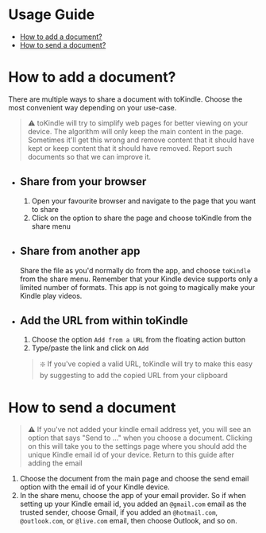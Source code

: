 # Usage Guide
- [How to add a document?](#how-to-add-a-document) 
- [How to send a document?](#how-to-send-a-document)

# How to add a document?
There are multiple ways to share a document with toKindle. Choose the most convenient way depending on your use-case.
> ⚠️ toKindle will try to simplify web pages for better viewing on your device. The algorithm will only keep the main content in the page. Sometimes it'll get this wrong and remove content that it should have kept or keep content that it should have removed. Report such documents so that we can improve it.

- ## Share from your browser
  1. Open your favourite browser and navigate to the page that you want to share
  2. Click on the option to share the page and choose toKindle from the share menu  
    
- ## Share from another app
  Share the file as you'd normally do from the app, and choose `toKindle` from the share menu. Remember that your Kindle device supports only a limited number of formats. This app is not going to magically make your Kindle play videos.
  
- ## Add the URL from within toKindle
  1. Choose the option `Add from a URL` from the floating action button
  2. Type/paste the link and click on `Add`
  > ❇️ If you've copied a valid URL, toKindle will try to make this easy by suggesting to add the copied URL from your clipboard

# How to send a document
  > ⚠️ If you've not added your kindle email address yet, you will see an option that says "Send to ..." when you choose a document. Clicking on this will take you to the settings page where you should add the unique Kindle email id of your device. Return to this guide after adding the email 
  
  1. Choose the document from the main page and choose the send email option with the email id of your Kindle device.
  2. In the share menu, choose the app of your email provider. So if when setting up your Kindle email id, you added an `@gmail.com` email as the trusted sender, choose Gmail, if you added an `@hotmail.com`, `@outlook.com`, or `@live.com` email, then choose Outlook, and so on.  
